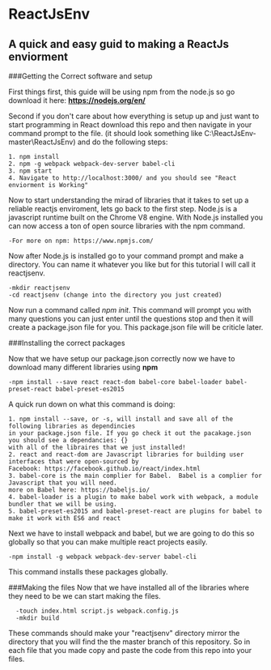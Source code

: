 # ReactJsEnv

## A quick and easy guid to making a ReactJs enviorment

###Getting the Correct software and setup

First things first, this guide will be using npm from the node.js so go download it here:
**https://nodejs.org/en/**

Second if you don't care about how everything is setup up and just want to start programming in React download this repo and then navigate in your command prompt to the file. (it should look something like C:\ReactJsEnv-master\ReactJsEnv) and do the following steps:
   
    1. npm install
    2. npm -g webpack webpack-dev-server babel-cli
    3. npm start 
    4. Navigate to http://localhost:3000/ and you should see "React enviorment is Working"

Now to start understanding the mirad of libraries that it takes to set up a reliable reactjs enviroment, lets go back to the first step. Node.js is a javascript runtime built on the Chrome V8 engine.  With Node.js installed you can now access a ton of open source libraries with the npm command.

    -For more on npm: https://www.npmjs.com/

Now after Node.js is installed go to your command prompt and make a directory.  You can name it whatever you like but for this tutorial I will call it reactjsenv.

    -mkdir reactjsenv
    -cd reactjsenv (change into the directory you just created)
    
Now run a command called *npm init*.  This command will prompt you with many questions you can just enter until the questions stop and then it will create a package.json file for you.  This package.json file will be criticle later.

###Installing the correct packages

Now that we have setup our package.json correctly now we have to download many different libraries using **npm**

    -npm install --save react react-dom babel-core babel-loader babel-preset-react babel-preset-es2015
    
A quick run down on what this command is doing: 

    1. npm install --save, or -s, will install and save all of the following libraries as dependincies
    in your package.json file. If you go check it out the pacakage.json you should see a dependancies: {} 
    with all of the libraires that we just installed!
    2. react and react-dom are Javascript libraries for building user interfaces that were open-sourced by 
    Facebook: https://facebook.github.io/react/index.html
    3. babel-core is the main complier for Babel.  Babel is a complier for Javascript that you will need. 
    more on Babel here: https://babeljs.io/
    4. babel-loader is a plugin to make babel work with webpack, a module bundler that we will be using. 
    5. babel-preset-es2015 and babel-preset-react are plugins for babel to make it work with ES6 and react

Next we have to install webpack and babel, but we are going to do this so globally so that you can make multiple react projects easily. 

    -npm install -g webpack webpack-dev-server babel-cli

This command installs these packages globally. 

###Making the files 
Now that we have installed all of the libraries where they need to be we can start making the files. 

      -touch index.html script.js webpack.config.js
      -mkdir build

These commands should make your "reactjsenv" directory mirror the directory that you will find the the master branch of this repository. So in each file that you made copy and paste the code from this repo into your files.  
